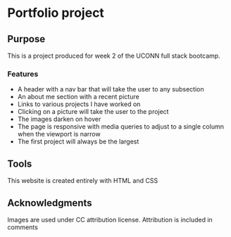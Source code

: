 # Portfolio project

## Purpose
This is a project produced for week 2 of the UCONN full stack bootcamp. 

### Features
* A header with a nav bar that will take the user to any subsection
* An about me section with a recent picture
* Links to various projects I have worked on
* Clicking on a picture will take the user to the project
* The images darken on hover
* The page is responsive with media queries to adjust to a single column when the viewport is narrow
* The first project will always be the largest

## Tools
This website is created entirely with HTML and CSS

## Acknowledgments
Images are used under CC attribution license. Attribution is included in comments